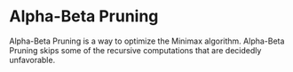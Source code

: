 # Alpha-Beta Pruning

Alpha-Beta Pruning is a way to optimize the Minimax algorithm.
Alpha-Beta Pruning skips some of the recursive computations that are decidedly unfavorable.
